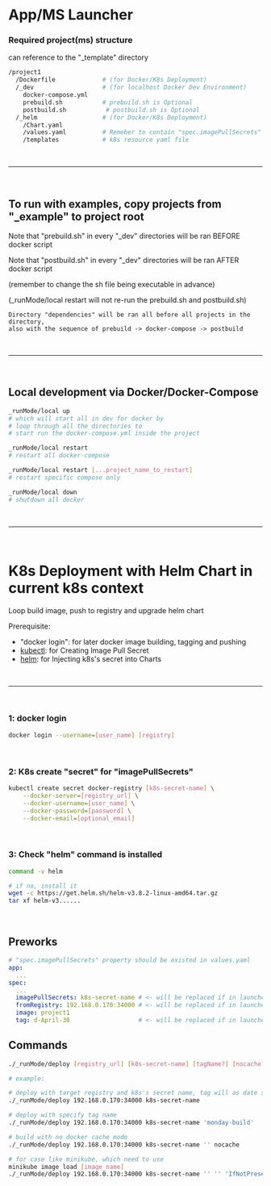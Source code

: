 # App/MS Launcher

### Required project(ms) structure

can reference to the "\_template" directory

```sh
/project1
  /Dockerfile             # (for Docker/K8s Deployment)
  /_dev                   # (for localhost Docker Dev Environment)
    docker-compose.yml
    prebuild.sh           # prebuild.sh is Optional
    postbuild.sh           # postbuild.sh is Optional
  /_helm                  # (for Docker/K8s Deployment)
    /Chart.yaml
    /values.yaml          # Remeber to contain "spec.imagePullSecrets" property
    /templates            # k8s resource yaml file
```

<br/>

---

<br/>

## To run with examples, copy projects from "\_example" to project root

Note that "prebuild.sh" in every "\_dev" directories will be ran BEFORE docker script

Note that "postbuild.sh" in every "\_dev" directories will be ran AFTER docker script

(remember to change the sh file being executable in advance)

(\_runMode/local restart will not re-run the prebuild.sh and postbuild.sh)

```
Directory "dependencies" will be ran all before all projects in the directory,
also with the sequence of prebuild -> docker-compose -> postbuild
```

<br/>

---

<br/>

## Local development via Docker/Docker-Compose

```sh
_runMode/local up
# which will start all in dev for docker by
# loop through all the directories to
# start run the docker-compose.yml inside the project

_runMode/local restart
# restart all docker-compose

_runMode/local restart [...project_name_to_restart]
# restart specific compose only

_runMode/local down
# shutdown all docker
```

<br/>

---

<br/>

# K8s Deployment with Helm Chart in current k8s context

Loop build image, push to registry and upgrade helm chart

Prerequisite:

- "docker login": for later docker image building, tagging and pushing
- [kubectl](https://kubernetes.io/zh/docs/tasks/tools/): for Creating Image Pull Secret
- [helm](https://github.com/helm/helm/releases): for Injecting k8s's secret into Charts

<br/>

---

<br/>

### 1: docker login

```sh
docker login --username=[user_name] [registry]
```

<br/>

### 2: K8s create "secret" for "imagePullSecrets"

```sh
kubectl create secret docker-registry [k8s-secret-name] \
    --docker-server=[registry_url] \
    --docker-username=[user_name] \
    --docker-password=[password] \
    --docker-email=[optional_email]
```

<br/>

### 3: Check "helm" command is installed

```sh
command -v helm

# if no, install it
wget -c https://get.helm.sh/helm-v3.8.2-linux-amd64.tar.gz
tar xf helm-v3......
```

<br/>
 
## Preworks

```yaml
# "spec.imagePullSecrets" property should be existed in values.yaml
app:
  ...
spec:
  ...
  imagePullSecrets: k8s-secret-name # <- will be replaced if in launcher's command param
  fromRegistry: 192.168.0.170:34000 # <- will be replaced if in launcher's command param
  image: project1
  tag: d-April-30                   # <- will be replaced if in launcher's command param
```

## Commands

```sh
./_runMode/deploy [registry_url] [k8s-secret-name] [tagName?] [nocache?] [imagePullPolicy?]

# example:

# deploy with target registry and k8s's secret name, tag will as date string like "d-May-04"
./_runMode/deploy 192.168.0.170:34000 k8s-secret-name

# deploy with specify tag name
./_runMode/deploy 192.168.0.170:34000 k8s-secret-name 'monday-build'

# build with no docker cache mode
./_runMode/deploy 192.168.0.170:34000 k8s-secret-name '' nocache

# for case like minikube, which need to use
minikube image load [image_name]
./_runMode/deploy 192.168.0.170:34000 k8s-secret-name '' '' 'IfNotPresent'
```
